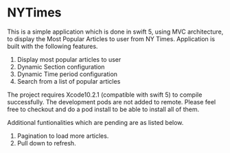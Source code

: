 # NYTimes

This is a simple application which is done in swift 5, using MVC architecture, to display the Most Popular Articles to user from NY Times. 
Application is built with the following features.
1. Display most popular articles to user
2. Dynamic Section configuration
3. Dynamic Time period configuration
4. Search from a list of popular articles

The project requires Xcode10.2.1 (compatible with swift 5) to compile successfully. The development pods are not added to remote. Please feel free to checkout and do a pod install to be able to install all of them. 

Additional funtionalities which are pending are as listed below.

1. Pagination to load more articles.
2. Pull down to refresh.

